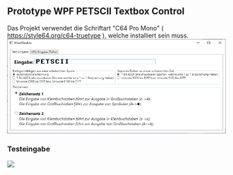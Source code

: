 ## Prototype WPF PETSCII Textbox Control
Das Projekt verwendet die Schriftart "C64 Pro Mono" ( https://style64.org/c64-truetype ), welche installiert sein muss.
![](/images/Prototype_WPF_PETSCII_Textbox_Control_001.png)

### Testeingabe
![](/images/Prototype_WPF_PETSCII_Textbox_Control_002.png)